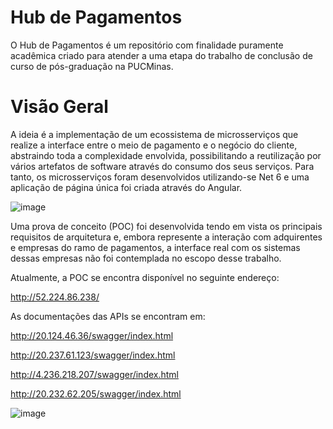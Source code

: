 # Hub de Pagamentos
O Hub de Pagamentos é um repositório com finalidade puramente acadêmica criado para atender a uma etapa do trabalho de conclusão de curso de pós-graduação na PUCMinas.

# Visão Geral
A ideia é a implementação de um ecossistema de microsserviços que realize a interface entre o meio de pagamento e o negócio do cliente, abstraindo toda a complexidade envolvida, possibilitando a reutilização por vários artefatos de software através do consumo dos seus serviços.
Para tanto, os microsserviços foram desenvolvidos utilizando-se Net 6 e uma aplicação de página única foi criada através do Angular.


![image](https://user-images.githubusercontent.com/48540242/195189478-f9194c17-7a84-47a2-853d-69f316bf6111.png)


Uma prova de conceito (POC) foi desenvolvida tendo em vista os principais requisitos de arquitetura e, embora represente a interação com adquirentes e empresas do ramo de pagamentos, a interface real com os sistemas dessas empresas não foi contemplada no escopo desse trabalho.

Atualmente, a POC se encontra disponível no seguinte endereço:

http://52.224.86.238/

As documentações das APIs se encontram em:

http://20.124.46.36/swagger/index.html

http://20.237.61.123/swagger/index.html

http://4.236.218.207/swagger/index.html

http://20.232.62.205/swagger/index.html



![image](https://user-images.githubusercontent.com/48540242/195924313-0a8cf3fb-b1a6-4ec8-9255-d8c515e10cbb.png)

